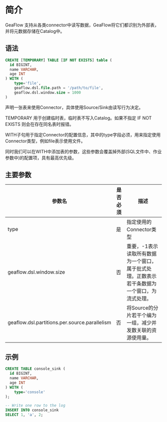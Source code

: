 # 简介
GeaFlow 支持从各类connector中读写数据，GeaFlow将它们都识别为外部表，并将元数据存储在Catalog中。

## 语法

```sql
CREATE [TEMPORARY] TABLE [IF NOT EXISTS] table (
  id BIGINT,
  name VARCHAR,
  age INT
) WITH (
	type='file',
    geaflow.dsl.file.path = '/path/to/file',
    geaflow.dsl.window.size = 1000
)
```

声明一张表来使用Connector，具体使用Source/Sink由读写行为决定。

TEMPORARY 用于创建临时表，临时表不写入Catalog。如果不指定 IF NOT EXISTS 则会在存在同名表时报错。

WITH子句用于指定Connector的配置信息，其中的type字段必须，用来指定使用Connector类型，例如file表示使用文件。

同时我们可以在WITH中添加表的参数，这些参数会覆盖掉外部(SQL文件中、作业参数中)的配置项，具有最高优先级。

## 主要参数

| 参数名                          | 是否必须 | 描述                                                                                                            |
|------------------------------| -------- |---------------------------------------------------------------------------------------------------------------|
| type                         | 是     | 指定使用的Connector类型                                                                                              |
| geaflow.dsl.window.size | 否     | 重要，-1表示读取所有数据为一个窗口，属于批式处理。正数表示若干条数据为一个窗口，为流式处理。                                                               |
| geaflow.dsl.partitions.per.source.parallelism | 否     | 将Source的分片若干个编为一组，减少并发数关联的资源使用量。      |


## 示例

```sql
CREATE TABLE console_sink (
  id BIGINT,
  name VARCHAR,
  age INT
) WITH (
	type='console'
);

-- Write one row to the log
INSERT INTO console_sink
SELECT 1, 'a', 2;
```